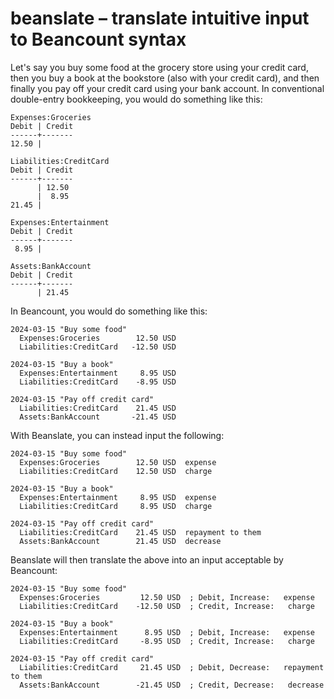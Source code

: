 # beanslate – translate intuitive input to Beancount syntax

Let's say you buy some food at the grocery store using your credit card, then
you buy a book at the bookstore (also with your credit card), and then finally
you pay off your credit card using your bank account. In conventional
double-entry bookkeeping, you would do something like this:

```
Expenses:Groceries
Debit | Credit
------+-------
12.50 |

Liabilities:CreditCard
Debit | Credit
------+-------
      | 12.50
      |  8.95
21.45 |

Expenses:Entertainment
Debit | Credit
------+-------
 8.95 |

Assets:BankAccount
Debit | Credit
------+-------
      | 21.45
```


In Beancount, you would do something like this:

```
2024-03-15 "Buy some food"
  Expenses:Groceries        12.50 USD
  Liabilities:CreditCard   -12.50 USD

2024-03-15 "Buy a book"
  Expenses:Entertainment     8.95 USD
  Liabilities:CreditCard    -8.95 USD

2024-03-15 "Pay off credit card"
  Liabilities:CreditCard    21.45 USD
  Assets:BankAccount       -21.45 USD
```

With Beanslate, you can instead input the following:

```
2024-03-15 "Buy some food"
  Expenses:Groceries        12.50 USD  expense
  Liabilities:CreditCard    12.50 USD  charge

2024-03-15 "Buy a book"
  Expenses:Entertainment     8.95 USD  expense
  Liabilities:CreditCard     8.95 USD  charge

2024-03-15 "Pay off credit card"
  Liabilities:CreditCard    21.45 USD  repayment to them
  Assets:BankAccount        21.45 USD  decrease
```

Beanslate will then translate the above into an input acceptable by Beancount:

```
2024-03-15 "Buy some food"
  Expenses:Groceries         12.50 USD  ; Debit, Increase:   expense
  Liabilities:CreditCard    -12.50 USD  ; Credit, Increase:   charge

2024-03-15 "Buy a book"
  Expenses:Entertainment      8.95 USD  ; Debit, Increase:   expense
  Liabilities:CreditCard     -8.95 USD  ; Credit, Increase:   charge

2024-03-15 "Pay off credit card"
  Liabilities:CreditCard     21.45 USD  ; Debit, Decrease:   repayment to them
  Assets:BankAccount        -21.45 USD  ; Credit, Decrease:   decrease
```
